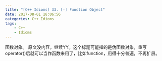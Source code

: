 ```yaml
---
title: "[C++ Idioms] 33. [-] Function Object"
date: 2017-08-01 18:06:56
categories: C++ Idioms
tags:
    - C++
    - Idioms
---
```

函数对象。<!--more-->
原文没内容，继续YY。这个标题可能指的是伪函数对象，重写operator()后就可以当作函数来用了，比如function，用得十分普遍，不再扩展。